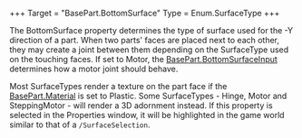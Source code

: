 +++
Target = "BasePart.BottomSurface"
Type = Enum.SurfaceType
+++

The BottomSurface property determines the type of surface used for the -Y direction of a part. When two parts' faces are placed next to each other, they may create a joint between them depending on the SurfaceType used on the touching faces. If set to Motor, the [BasePart.BottomSurfaceInput](https://developer.roblox.com/api-reference/property/BasePart/BottomSurfaceInput) determines how a motor joint should behave.Most SurfaceTypes render a texture on the part face if the [BasePart.Material](https://developer.roblox.com/api-reference/property/BasePart/Material) is set to Plastic. Some SurfaceTypes - Hinge, Motor and SteppingMotor - will render a 3D adornment instead. If this property is selected in the Properties window, it will be highlighted in the game world similar to that of a `/SurfaceSelection`.